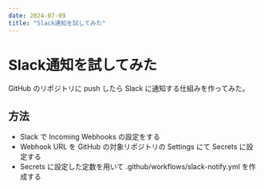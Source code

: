 ```yaml
---
date: 2024-07-09
title: "Slack通知を試してみた"
---
```


# Slack通知を試してみた

GitHub のリポジトリに push したら Slack に通知する仕組みを作ってみた。

## 方法

- Slack で Incoming Webhooks の設定をする
- Webhook URL を GitHub の対象リポジトリの Settings にて Secrets に設定する
- Secrets に設定した定数を用いて .github/workflows/slack-notify.yml を作成する
